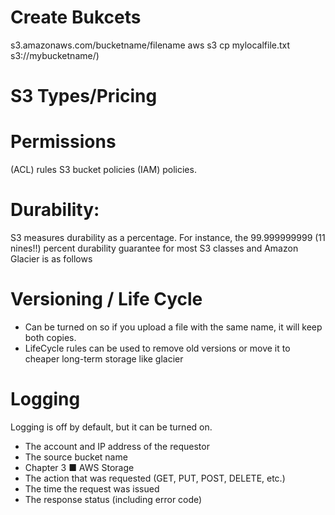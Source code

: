 
# Create Bukcets

s3.amazonaws.com/bucketname/filename
aws s3 cp mylocalfile.txt s3://mybucketname/)

# S3 Types/Pricing

# Permissions
(ACL) rules
S3 bucket policies
(IAM) policies.



# Durability:
S3 measures durability as a percentage. For instance, the 99.999999999 (11 nines!!) percent durability
guarantee for most S3 classes and Amazon Glacier is as follows

# Versioning / Life Cycle
- Can be turned on so if you upload a file with the same name, it will keep both copies.
- LifeCycle rules can be used to remove old versions or move it to cheaper long-term storage like glacier



# Logging
Logging is off by default, but it can be turned on.
- The account and IP address of the requestor
- The source bucket name
- Chapter 3 ■ AWS Storage
- The action that was requested (GET, PUT, POST, DELETE, etc.)
- The time the request was issued
- The response status (including error code)